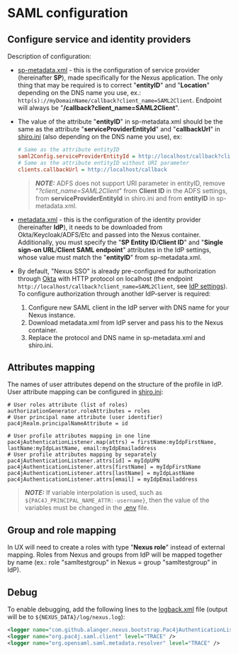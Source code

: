 # SAML configuration

## Configure service and identity providers

Description of configuration:

- [sp-metadata.xml](../etc/sso/config/sp-metadata.xml) - this is the configuration of service provider (hereinafter **SP**), made specifically for the Nexus application. The only thing that may be required is to correct "**entityID**" and "**Location**" depending on the DNS name you use, ex.: `http(s)://myDomainName/callback?client_name=SAML2Client`. Endpoint will always be "**/callback?client_name=SAML2Client**".
- The value of the attribute "**entityID**" in sp-metadata.xml should be the same as the attribute "**serviceProviderEntityId**" and "**callbackUrl**" in [shiro.ini](../etc/sso/config/shiro.ini) (also depending on the DNS name you use), ex:

    ```ini
    # Same as the attribute entityID
    saml2Config.serviceProviderEntityId = http://localhost/callback?client_name=SAML2Client
    # Same as the attribute entityID without URI parameter
    clients.callbackUrl = http://localhost/callback
    ```

    > **_NOTE:_** ADFS does not support URI parameter in entityID, remove "_?client_name=SAML2Client_" from **Client ID** in the ADFS settings, from **serviceProviderEntityId** in shiro.ini and from **entityID** in sp-metadata.xml.

- [metadata.xml](../etc/sso/config/metadata.xml) - this is the configuration of the identity provider (hereinafter **IdP**), it needs to be downloaded from Okta/Keycloak/ADFS/Etc and passed into the Nexus container. Additionally, you must specify the "**SP Entity ID**/**Client ID**" and "**Single sign-on URL**/**Client SAML endpoint**" attributes in the IdP settings, whose value must match the "**entityID**" from sp-metadata.xml.
- By default, "Nexus SSO" is already pre-configured for authorization through [Okta](https://www.okta.com/) with HTTP protocol on localhost (the endpoint `http://localhost/callback?client_name=SAML2Client`, see [IdP settings](https://user-images.githubusercontent.com/15138089/230576296-f064501e-7c0d-4838-9ace-e522d9c8f100.png)). To configure authorization through another IdP-server is required:
    1. Configure new SAML client in the IdP server with DNS name for your Nexus instance.
    2. Download metadata.xml from IdP server and pass his to the Nexus container.
    3. Replace the protocol and DNS name in sp-metadata.xml and shiro.ini.

## Attributes mapping

The names of user attributes depend on the structure of the profile in IdP. User attribute mapping can be configured in [shiro.ini](../etc/sso/config/shiro.ini):

```properties
# User roles attribute (list of roles)
authorizationGenerator.roleAttributes = roles
# User principal name attribute (user identifier)
pac4jRealm.principalNameAttribute = id

# User profile attributes mapping in one line
pac4jAuthenticationListener.map(attrs) = firstName:myIdpFirstName, lastName:myIdpLastName, email:myIdpEmailaddress
# User profile attributes mapping by separately
pac4jAuthenticationListener.attrs[id] = myIdpUPN
pac4jAuthenticationListener.attrs[firstName] = myIdpFirstName
pac4jAuthenticationListener.attrs[lastName] = myIdpLastName
pac4jAuthenticationListener.attrs[email] = myIdpEmailaddress
```

> **_NOTE:_** If variable interpolation is used, such as `${PAC4J_PRINCIPAL_NAME_ATTR:-username}`, then the value of the variables must be changed in the [.env](../.env) file.

## Group and role mapping

In UX will need to create a roles with type "**Nexus role**" instead of external mapping. Roles from Nexus and groups from IdP will be mapped together by name (ex.: role "samltestgroup" in Nexus = group "samltestgroup" in IdP).

## Debug

To enable debugging, add the following lines to the [logback.xml](../etc/logback/logback.xml) file (output will be to `${NEXUS_DATA}/log/nexus.log`):

```xml
<logger name="com.github.alanger.nexus.bootstrap.Pac4jAuthenticationListener" level="TRACE" />
<logger name="org.pac4j.saml.client" level="TRACE" />
<logger name="org.opensaml.saml.metadata.resolver" level="TRACE" />
```
